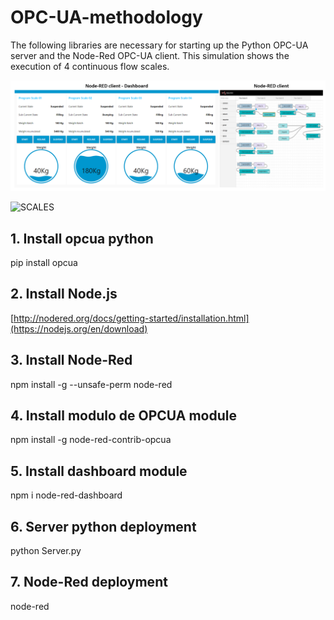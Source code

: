 # OPC-UA-methodology
The following libraries are necessary for starting up the Python OPC-UA server and the Node-Red OPC-UA client. This simulation shows the execution of 4 continuous flow scales.

![SCALES](clients_v2.png)

![SCALES]()

## 1. Install opcua python 
pip install opcua

## 2. Install Node.js
[http://nodered.org/docs/getting-started/installation.html](https://nodejs.org/en/download)

## 3. Install Node-Red
npm install -g --unsafe-perm node-red

## 4. Install modulo de OPCUA module 
npm install -g node-red-contrib-opcua

## 5. Install dashboard module
npm i node-red-dashboard

## 6. Server python deployment
python Server.py

## 7. Node-Red deployment
node-red


